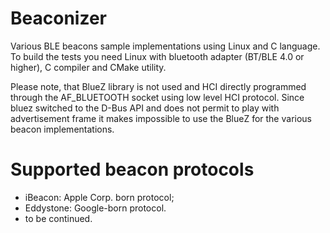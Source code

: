 # Beaconizer
Various BLE beacons sample implementations using Linux and C language. To build the tests you need
Linux with bluetooth adapter (BT/BLE 4.0 or higher), C compiler and CMake utility.

Please note, that BlueZ library is not used and HCI directly programmed through the AF_BLUETOOTH
socket using low level HCI protocol. Since bluez switched to the D-Bus API and does not permit to
play with advertisement frame it makes impossible to use the BlueZ for the various beacon 
implementations.

# Supported beacon protocols

  - iBeacon: Apple Corp. born protocol;
  - Eddystone: Google-born protocol.
  - to be continued.

